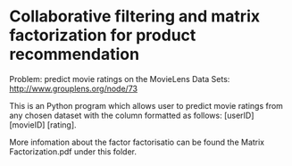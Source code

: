 # Collaborative filtering and matrix factorization for product recommendation 

Problem: predict movie ratings on the MovieLens Data Sets: http://www.grouplens.org/node/73

This is an Python program which allows user to predict movie ratings from any chosen dataset with the column formatted as follows: [userID] [movieID] [rating]. 

More infomation about the factor factorisatio can be found the Matrix Factorization.pdf under this folder.
